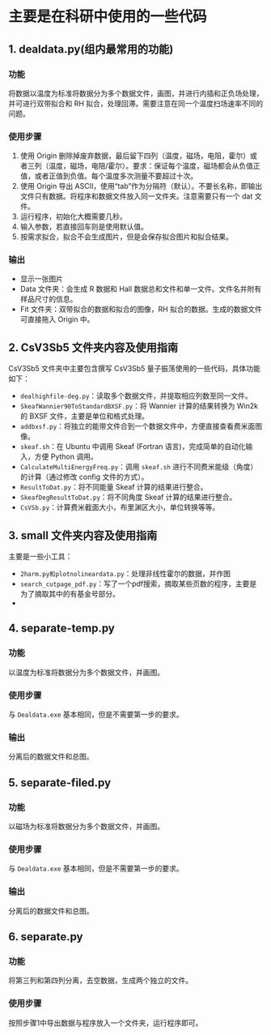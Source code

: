 # 主要是在科研中使用的一些代码
## 1. dealdata.py(**组内最常用的功能**)

### 功能
将数据以温度为标准将数据分为多个数据文件，画图，并进行内插和正负场处理，并可进行双带拟合和 RH 拟合，处理回滞。需要注意在同一个温度扫场速率不同的问题。

### 使用步骤
1. 使用 Origin 删除掉废弃数据，最后留下四列（温度，磁场，电阻，霍尔）或者三列（温度，磁场，电阻/霍尔）。要求：保证每个温度，磁场都会从负值正值，或者正值到负值。每个温度多次测量不要超过十次。
2. 使用 Origin 导出 ASCII，使用“tab”作为分隔符（默认）。不要长名称，即输出文件只有数据。将程序和数据文件放入同一文件夹。注意需要只有一个 dat 文件。
3. 运行程序，初始化大概需要几秒。
4. 输入参数，若直接回车则是使用默认值。
5. 按需求拟合，拟合不会生成图片，但是会保存拟合图片和拟合结果。

### 输出
- 显示一张图片
- Data 文件夹：会生成 R 数据和 Hall 数据总和文件和单一文件。文件名并附有样品尺寸的信息。
- Fit 文件夹：双带拟合的数据和拟合的图像，RH 拟合的数据。生成的数据文件可直接拖入 Origin 中。

## 2. CsV3Sb5 文件夹内容及使用指南

CsV3Sb5 文件夹中主要包含撰写 CsV3Sb5 量子振荡使用的一些代码，具体功能如下：

- `dealhighfile-deg.py`：读取多个数据文件，并提取相应列数至同一文件。
- `SkeafWannier90ToStandardBXSF.py`：将 Wannier 计算的结果转换为 Win2k 的 BXSF 文件，主要是单位和格式处理。
- `addbxsf.py`：将独立的能带文件合到一个数据文件中，方便直接查看费米面图像。
- `skeaf.sh`：在 Ubuntu 中调用 Skeaf (Fortran 语言)，完成简单的自动化输入，方便 Python 调用。
- `CalculateMultiEnergyFreq.py`：调用 `skeaf.sh` 进行不同费米能级（角度）的计算（通过修改 config 文件的方式）。
- `ResultToDat.py`：将不同能量 Skeaf 计算的结果进行整合。
- `SkeafDegResultToDat.py`：将不同角度 Skeaf 计算的结果进行整合。
- `CsVSb.py`：计算费米截面大小，布里渊区大小，单位转换等等。

## 3. small 文件夹内容及使用指南

主要是一些小工具：
- `2harm.py和plotnolineardata.py`：处理非线性霍尔的数据，并作图
- `search_cutpage_pdf.py`：写了一个pdf搜索，摘取某些页数的程序，主要是为了摘取其中的有基金号部分。
- 

## 4. separate-temp.py

### 功能
以温度为标准将数据分为多个数据文件，并画图。

### 使用步骤
与 `Dealdata.exe` 基本相同，但是不需要第一步的要求。

### 输出
分离后的数据文件和总图。

## 5. separate-filed.py

### 功能
以磁场为标准将数据分为多个数据文件，并画图。

### 使用步骤
与 `Dealdata.exe` 基本相同，但是不需要第一步的要求。

### 输出
分离后的数据文件和总图。

## 6. separate.py

### 功能
将第三列和第四列分离，去空数据，生成两个独立的文件。

### 使用步骤
按照步骤1中导出数据与程序放入一个文件夹，运行程序即可。
